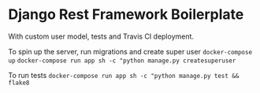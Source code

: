 # Django Rest Framework Boilerplate

With custom user model, tests and Travis CI deployment.

To spin up the server, run migrations and create super user
`docker-compose up`
`docker-compose run app sh -c "python manage.py createsuperuser`

To run tests
`docker-compose run app sh -c "python manage.py test && flake8`
